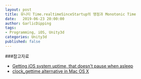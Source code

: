 ```yaml
---
layout: post
title: 유니티 Time.realtimeSinceStartup의 맹점과 Monotonic Time
date:   2019-06-23 20:00:00
author: GarlicDipping
tags:
- Programming, iOS, Unity3d
categories: Unity3d
published: false
---
```



###참고자료

- [Getting iOS system uptime, that doesn't pause when asleep](https://stackoverflow.com/questions/12488481/getting-ios-system-uptime-that-doesnt-pause-when-asleep/40497811)
- [clock_gettime alternative in Mac OS X](https://stackoverflow.com/questions/5167269/clock-gettime-alternative-in-mac-os-x)